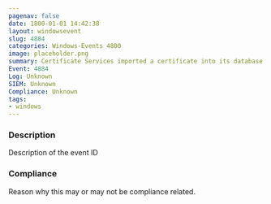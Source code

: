 ```yaml
---
pagenav: false
date: 1800-01-01 14:42:38
layout: windowsevent
slug: 4884
categories: Windows-Events 4800
image: placeholder.png
summary: Certificate Services imported a certificate into its database
Event: 4884
Log: Unknown
SIEM: Unknown
Compliance: Unknown
tags:
- windows
---
```


### Description

Description of the event ID

### Compliance

Reason why this may or may not be compliance related.
